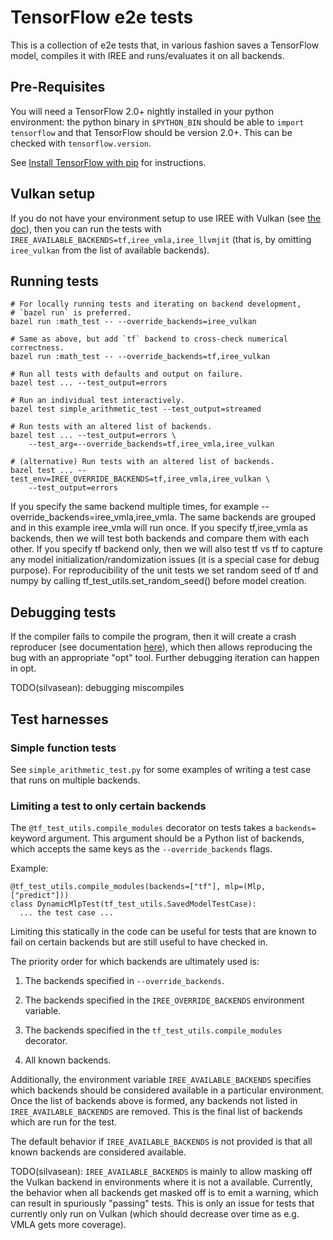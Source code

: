 # TensorFlow e2e tests

This is a collection of e2e tests that, in various fashion saves a TensorFlow
model, compiles it with IREE and runs/evaluates it on all backends.

## Pre-Requisites

You will need a TensorFlow 2.0+ nightly installed in your python environment:
the python binary in `$PYTHON_BIN` should be able to `import tensorflow` and
that TensorFlow should be version 2.0+. This can be checked with
`tensorflow.version`.

See [Install TensorFlow with pip](https://www.tensorflow.org/install/pip) for
instructions.

## Vulkan setup

If you do not have your environment setup to use IREE with Vulkan (see
[the doc](../../../docs/vulkan_and_spirv.md)), then you can run the tests with
`IREE_AVAILABLE_BACKENDS=tf,iree_vmla,iree_llvmjit` (that is, by omitting
`iree_vulkan` from the list of available backends).

## Running tests

```shell
# For locally running tests and iterating on backend development,
# `bazel run` is preferred.
bazel run :math_test -- --override_backends=iree_vulkan

# Same as above, but add `tf` backend to cross-check numerical correctness.
bazel run :math_test -- --override_backends=tf,iree_vulkan

# Run all tests with defaults and output on failure.
bazel test ... --test_output=errors

# Run an individual test interactively.
bazel test simple_arithmetic_test --test_output=streamed

# Run tests with an altered list of backends.
bazel test ... --test_output=errors \
    --test_arg=--override_backends=tf,iree_vmla,iree_vulkan

# (alternative) Run tests with an altered list of backends.
bazel test ... --test_env=IREE_OVERRIDE_BACKENDS=tf,iree_vmla,iree_vulkan \
    --test_output=errors
```

If you specify the same backend multiple times, for example
--override_backends=iree_vmla,iree_vmla. The same backends are grouped and in
this example iree_vmla will run once. If you specify tf,iree_vmla as backends,
then we will test both backends and compare them with each other. If you specify
tf backend only, then we will also test tf vs tf to capture any model
initialization/randomization issues (it is a special case for debug purpose).
For reproducibility of the unit tests we set random seed of tf and numpy by
calling tf_test_utils.set_random_seed() before model creation.

## Debugging tests

If the compiler fails to compile the program, then it will create a crash
reproducer (see documentation [here](https://mlir.llvm.org/docs/WritingAPass/)),
which then allows reproducing the bug with an appropriate "opt" tool. Further
debugging iteration can happen in opt.

TODO(silvasean): debugging miscompiles

## Test harnesses

### Simple function tests

See `simple_arithmetic_test.py` for some examples of writing a test case that
runs on multiple backends.

### Limiting a test to only certain backends

The `@tf_test_utils.compile_modules` decorator on tests takes a `backends=`
keyword argument. This argument should be a Python list of backends, which
accepts the same keys as the `--override_backends` flags.

Example:

```
@tf_test_utils.compile_modules(backends=["tf"], mlp=(Mlp, ["predict"]))
class DynamicMlpTest(tf_test_utils.SavedModelTestCase):
  ... the test case ...
```

Limiting this statically in the code can be useful for tests that are known to
fail on certain backends but are still useful to have checked in.

The priority order for which backends are ultimately used is:

1.  The backends specified in `--override_backends`.

1.  The backends specified in the `IREE_OVERRIDE_BACKENDS` environment variable.

1.  The backends specified in the `tf_test_utils.compile_modules` decorator.

1.  All known backends.

Additionally, the environment variable `IREE_AVAILABLE_BACKENDS` specifies which
backends should be considered available in a particular environment. Once the
list of backends above is formed, any backends not listed in
`IREE_AVAILABLE_BACKENDS` are removed. This is the final list of backends which
are run for the test.

The default behavior if `IREE_AVAILABLE_BACKENDS` is not provided is that all
known backends are considered available.

TODO(silvasean): `IREE_AVAILABLE_BACKENDS` is mainly to allow masking off the
Vulkan backend in environments where it is not a available. Currently, the
behavior when all backends get masked off is to emit a warning, which can result
in spuriously "passing" tests. This is only an issue for tests that currently
only run on Vulkan (which should decrease over time as e.g. VMLA gets more
coverage).
